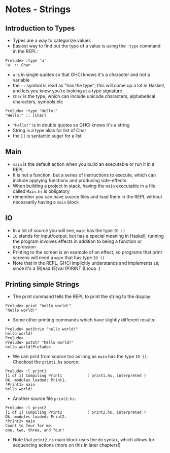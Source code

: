 # Notes - Strings
## Introduction to Types
- Types are a way to categorize values
- Easiest way to find out the type of a value is using the `:type` command in the REPL:
```
Prelude> :type 'a'
'a' :: Char
```
- `a` is in single quotes so that GHCi knows it's a character and not a variable
- the `::` symbol is read as "has the type"; this will come up a lot in Haskell, and lets you know you're looking at a type signature
- `Char` is the type, which can include unicode characters, alphabetical characters, symbols etc
```
Prelude> :type "Hello!"
"Hello!" :: [Char]
```
- `"Hello!"` is in double quotes so GHCi knows it's a string
- String is a type alias for list of Char
- the `[]` is syntactic sugar for a list

## Main
- `main` is the default action when you build an executable or run it in a REPL
- It is not a function, but a series of instructions to execute, which can include applying functions and producing side-effects
- When building a project in stack, having the `main` executable in a file called `Main.hs` is obligatory
- remember you can have source files and load them in the REPL without necessarily having a `main` block

## IO
- In a lot of source you will see, `main` has the type `IO ()`
- `IO` stands for input/output, but has a special meaning in Haskell; running the program involves effects in addition to being a function or expression
- Printing to the screen is an example of an effect, so programs that print screens will need a `main` that has type `IO ()`
- Note that in the REPL, GHCi implicitly understands and implements `IO`; since it's a (R)ead (E)val (P)RINT (L)oop :)

## Printing simple Strings
- The print command tells the REPL to print the string to the display:
```
Prelude> print "hello world!"
"hello world!"
```
- Some other printing commands which have slightly different results:
```
Prelude> putStrLn "hello world!"
hello world!
Prelude>
Prelude> putStr "hello world!"
hello world!Prelude>
```
- We can print from source too as long as `main` has the type `IO ()`. Checkout the `print1.hs` source:
```
Prelude> :l print1
[1 of 1] Compiling Print1           ( print1.hs, interpreted )
Ok, modules loaded: Print1.
*Print1> main
hello world!
```
- Another source file `print2.hs`:
```
Prelude> :l print2
[1 of 1] Compiling Print2           ( print2.hs, interpreted )
Ok, modules loaded: Print2.
*Print2> main
Count to four for me:
one, two, three, and four!
```
- Note that `print2.hs` main block uses the `do` syntax, which allows for sequencing actions (more on this in later chapters!)

